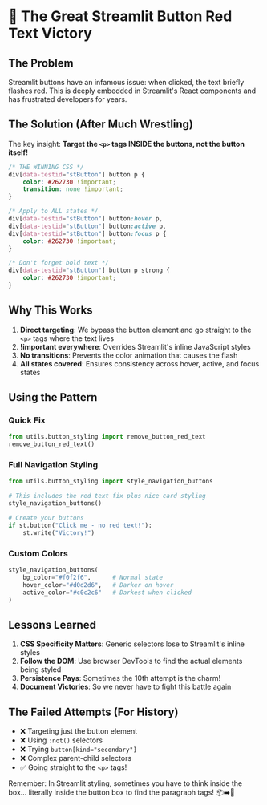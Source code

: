 # 🎉 The Great Streamlit Button Red Text Victory

## The Problem
Streamlit buttons have an infamous issue: when clicked, the text briefly flashes red. This is deeply embedded in Streamlit's React components and has frustrated developers for years.

## The Solution (After Much Wrestling)

The key insight: **Target the `<p>` tags INSIDE the buttons, not the button itself!**

```css
/* THE WINNING CSS */
div[data-testid="stButton"] button p {
    color: #262730 !important;
    transition: none !important;
}

/* Apply to ALL states */
div[data-testid="stButton"] button:hover p,
div[data-testid="stButton"] button:active p,
div[data-testid="stButton"] button:focus p {
    color: #262730 !important;
}

/* Don't forget bold text */
div[data-testid="stButton"] button p strong {
    color: #262730 !important;
}
```

## Why This Works

1. **Direct targeting**: We bypass the button element and go straight to the `<p>` tags where the text lives
2. **!important everywhere**: Overrides Streamlit's inline JavaScript styles
3. **No transitions**: Prevents the color animation that causes the flash
4. **All states covered**: Ensures consistency across hover, active, and focus states

## Using the Pattern

### Quick Fix
```python
from utils.button_styling import remove_button_red_text
remove_button_red_text()
```

### Full Navigation Styling
```python
from utils.button_styling import style_navigation_buttons

# This includes the red text fix plus nice card styling
style_navigation_buttons()

# Create your buttons
if st.button("Click me - no red text!"):
    st.write("Victory!")
```

### Custom Colors
```python
style_navigation_buttons(
    bg_color="#f0f2f6",      # Normal state
    hover_color="#d0d2d6",   # Darker on hover
    active_color="#c0c2c6"   # Darkest when clicked
)
```

## Lessons Learned

1. **CSS Specificity Matters**: Generic selectors lose to Streamlit's inline styles
2. **Follow the DOM**: Use browser DevTools to find the actual elements being styled
3. **Persistence Pays**: Sometimes the 10th attempt is the charm!
4. **Document Victories**: So we never have to fight this battle again

## The Failed Attempts (For History)

- ❌ Targeting just the button element
- ❌ Using `:not()` selectors
- ❌ Trying `button[kind="secondary"]`
- ❌ Complex parent-child selectors
- ✅ Going straight to the `<p>` tags!

Remember: In Streamlit styling, sometimes you have to think inside the box... literally inside the button box to find the paragraph tags! 📦➡️📝